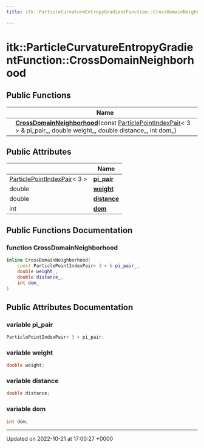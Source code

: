 ```yaml
---
title: itk::ParticleCurvatureEntropyGradientFunction::CrossDomainNeighborhood

---
```


# itk::ParticleCurvatureEntropyGradientFunction::CrossDomainNeighborhood





## Public Functions

|                | Name           |
| -------------- | -------------- |
| | **[CrossDomainNeighborhood](../Classes/structitk_1_1ParticleCurvatureEntropyGradientFunction_1_1CrossDomainNeighborhood.md#function-crossdomainneighborhood)**(const [ParticlePointIndexPair](../Classes/structitk_1_1ParticlePointIndexPair.md)< 3 > & pi_pair_, double weight_, double distance_, int dom_) |

## Public Attributes

|                | Name           |
| -------------- | -------------- |
| [ParticlePointIndexPair](../Classes/structitk_1_1ParticlePointIndexPair.md)< 3 > | **[pi_pair](../Classes/structitk_1_1ParticleCurvatureEntropyGradientFunction_1_1CrossDomainNeighborhood.md#variable-pi-pair)**  |
| double | **[weight](../Classes/structitk_1_1ParticleCurvatureEntropyGradientFunction_1_1CrossDomainNeighborhood.md#variable-weight)**  |
| double | **[distance](../Classes/structitk_1_1ParticleCurvatureEntropyGradientFunction_1_1CrossDomainNeighborhood.md#variable-distance)**  |
| int | **[dom](../Classes/structitk_1_1ParticleCurvatureEntropyGradientFunction_1_1CrossDomainNeighborhood.md#variable-dom)**  |

## Public Functions Documentation

### function CrossDomainNeighborhood

```cpp
inline CrossDomainNeighborhood(
    const ParticlePointIndexPair< 3 > & pi_pair_,
    double weight_,
    double distance_,
    int dom_
)
```


## Public Attributes Documentation

### variable pi_pair

```cpp
ParticlePointIndexPair< 3 > pi_pair;
```


### variable weight

```cpp
double weight;
```


### variable distance

```cpp
double distance;
```


### variable dom

```cpp
int dom;
```


-------------------------------

Updated on 2022-10-21 at 17:00:27 +0000
